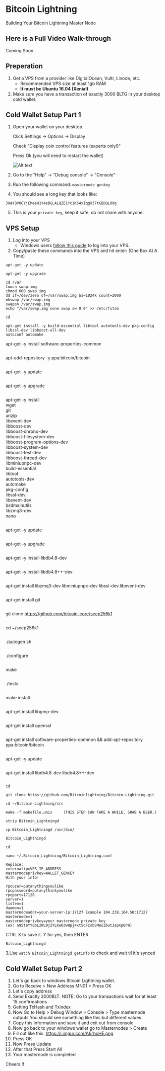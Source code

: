 # Bitcoin Lightning
Building Your Bitcoin Lightning Master Node

## Here is a Full Video Walk-through
Coming Soon

## Preperation

1. Get a VPS from a provider like DigitalOcean, Vultr, Linode, etc. 
   - Recommended VPS size at least 1gb RAM 
   - **It must be Ubuntu 16.04 (Xenial)**
2. Make sure you have a transaction of exactly 3000 BLTG in your desktop cold wallet.

## Cold Wallet Setup Part 1

1. Open your wallet on your desktop.

   Click Settings -> Options -> Display
   
   Check "Display coin control features (experts only!)"
   
  
   
   Press Ok (you will need to restart the wallet)
   
   ![Alt text](https://i.imgur.com/cJUOQF8.png "Wallet Settings")

   
   
   
2. Go to the "Help" -> "Debug console" -> "Console"
3. Run the following command: `masternode genkey`
4. You should see a long key that looks like:
```
3HaYBVUCYjEMeeH1Y4sBGLALQZE1Yc1K64xiqgX37tGBDQL8Xg
```
5. This is your `private key`, keep it safe, do not share with anyone.




## VPS Setup

1. Log into your VPS
   - Windows users [follow this guide](https://www.digitalocean.com/community/tutorials/how-to-log-into-your-droplet-with-putty-for-windows-users) to log into your VPS.
2. Copy/paste these commands into the VPS and hit enter: (One Box At A Time)
```
apt-get -y update
```
```
apt-get -y upgrade
```
```
cd /var
touch swap.img
chmod 600 swap.img
dd if=/dev/zero of=/var/swap.img bs=1024k count=2000
mkswap /var/swap.img
swapon /var/swap.img
echo "/var/swap.img none swap sw 0 0" >> /etc/fstab
```
```
cd
```
```
apt-get install -y build-essential libtool autotools-dev pkg-config libssl-dev libboost-all-dev
autoconf automake 
```
apt-get -y install software-properties-common
```
```
apt-add-repository -y ppa:bitcoin/bitcoin
```
```
apt-get -y update
```
```
apt-get -y upgrade
```
```
apt-get -y install \
    wget \
    git \
    unzip \
    libevent-dev \
    libboost-dev \
    libboost-chrono-dev \
    libboost-filesystem-dev \
    libboost-program-options-dev \
    libboost-system-dev \
    libboost-test-dev \
    libboost-thread-dev \
    libminiupnpc-dev \
    build-essential \
    libtool \
    autotools-dev \
    automake \
    pkg-config \
    libssl-dev \
    libevent-dev \
    bsdmainutils \
    libzmq3-dev \
    nano
```
```
apt-get -y update
```
```
apt-get -y upgrade
```
```
apt-get -y install libdb4.8-dev
```
```
apt-get -y install libdb4.8++-dev
```
```
apt-get install libzmq3-dev libminiupnpc-dev libssl-dev libevent-dev
```
```
apt-get install git 
```
```
git clone https://github.com/bitcoin-core/secp256k1
```
```
cd ~/secp256k1
```
```
./autogen.sh
```
```
./configure
```
```
make
```
```
./tests
```
```
make install
```
```
apt-get install libgmp-dev
```
```
apt-get install openssl 
```
```
apt-get install software-properties-common && add-apt-repository ppa:bitcoin/bitcoin
```
```
apt-get -y update
```
```
apt-get install libdb4.8-dev libdb4.8++-dev
```
```
```
cd
```
```
git clone https://github.com/Bitcoinlightning/Bitcoin-Lightning.git
```
```
cd ~/Bitcoin-Lightning/src
```
```
make -f makefile.unix     (THIS STEP CAN TAKE A WHILE, GRAB A BEER.)
```
```
strip Bitcoin_Lightningd 
```
```
cp Bitcoin_Lightningd /usr/bin/
```
```
Bitcoin_Lightningd
```
```
cd
```
```
nano ~/.Bitcoin_Lightning/Bitcoin_Lightning.conf
```
```
Replace:
externalip=VPS_IP_ADDRESS
masternodeprivkey=WALLET_GENKEY
With your info!
```
```
rpcuser=putanythingyoulike
rpcpassword=putanythinkyoulike
rpcport=17126
server=1
listen=1
daemon=1
masternodeaddr=your-server-ip:17127 Example 104.238.164.50:17127
masternode=1
masternodeprivkey=your masternode private key
(ex: 69SteYY8bLzWL9jZYLKwU3wWpj4xt5oFzsbSMeoZbutJapKp6FW) 

```
CTRL X to save it. Y for yes, then ENTER.
```
Bitcoin_Lightningd
```

3.Use `watch Bitcoin_Lightningd getinfo` to check and wait til it's synced 



## Cold Wallet Setup Part 2 
1. Let's go back to windows Bitcoin Lightning wallet. 
2. Go to Receive > New Address MN01 > Press OK
3. Let's copy address
4. Send Exactly 3000BLT. NOTE: Go to your transactions wait for at least 15 confirmations
5. Getting TxHash and TxIndex
6. Now Go to Help > Debug Window > Console > Type masternode outputs You should see
something like this but different values 
7. Copy this information and save it and exit out from console
8. Now go back to your windows wallet go to Masternodes > Create 
9. Fill out like this. 
https://i.imgur.com/A6rhoHE.png
10. Press OK
11. Now Press Update 
12. After that Press Start All 
13. Your masternode is completed 

Cheers !!
